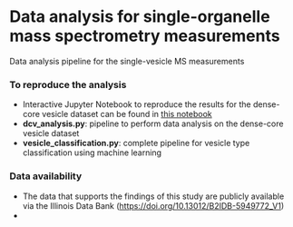 # Data analysis for single-organelle mass spectrometry measurements
Data analysis pipeline for the single-vesicle MS measurements

### To reproduce the analysis
- Interactive Jupyter Notebook to reproduce the results for the dense-core vesicle dataset can be found in [this notebook](https://github.com/richardxie1119/DCV_DA/blob/main/reproduce_figures.ipynb)
- **dcv_analysis.py**: pipeline to perform data analysis on the dense-core vesicle dataset
- **vesicle_classification.py**: complete pipeline for vesicle type classification using machine learning

### Data availability
- The data that supports the findings of this study are publicly available via the Illinois Data Bank (https://doi.org/10.13012/B2IDB-5949772_V1)
- 

